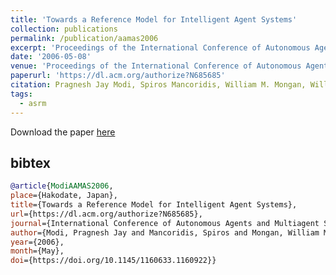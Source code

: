 ```yaml
---
title: 'Towards a Reference Model for Intelligent Agent Systems'
collection: publications
permalink: /publication/aamas2006
excerpt: 'Proceedings of the International Conference of Autonomous Agents and Multiagent Systems (AAMAS)'
date: '2006-05-08'
venue: 'Proceedings of the International Conference of Autonomous Agents and Multiagent Systems (AAMAS)'
paperurl: 'https://dl.acm.org/authorize?N685685'
citation: Pragnesh Jay Modi, Spiros Mancoridis, William M. Mongan, William Regli, Israel Mayk. Towards a Reference Model for Intelligent Agent Systems.  Proceedings of the International Conference of Autonomous Agents and Multiagent Systems (AAMAS) 2006.
tags: 
  - asrm
---
```


Download the paper [here](https://dl.acm.org/doi/pdf/10.1145/1160633.1160922?download=true)

## bibtex
```bibtex
@article{ModiAAMAS2006, 
place={Hakodate, Japan}, 
title={Towards a Reference Model for Intelligent Agent Systems}, 
url={https://dl.acm.org/authorize?N685685}, 
journal={International Conference of Autonomous Agents and Multiagent Systems (AAMAS)}, 
author={Modi, Pragnesh Jay and Mancoridis, Spiros and Mongan, William M. and Regli, William and Mayk, Israel}, 
year={2006}, 
month={May},
doi={https://doi.org/10.1145/1160633.1160922}}
```